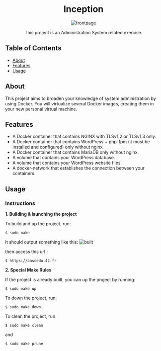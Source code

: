 <center>

# Inception

![frontpage](https://imgur.com/wpsTnLn)

This project is an Administration System related exercise.

</center>

## Table of Contents

- [About](#about)
- [Features](#features)
- [Usage](#usage)

## About

This project aims to broaden your knowledge of system administration by using Docker.
You will virtualize several Docker images, creating them in your new personal virtual
machine.

## Features

- A Docker container that contains NGINX with TLSv1.2 or TLSv1.3 only.
- A Docker container that contains WordPress + php-fpm (it must be installed and
configured) only without nginx.
- A Docker container that contains MariaDB only without nginx.
- A volume that contains your WordPress database.
- A volume that contains your WordPress website files.
- A docker-network that establishes the connection between your containers.

## Usage

### Instructions

**1. Building & launching the project**

To build and up the project, run:

```shell
$ sudo make
```

It should output something like this:
![built](https://imgur.com/a/xdRy93C)

then access this url :
```shell
$ https://aascedu.42.fr
```

**2. Special Make Rules**

If the project is already built, you can up the project by running:

```shell
$ sudo make up
```
To down the project, run:

```shell
$ sudo make down
```

To clean the project, run:

```shell
$ sudo make clean
```

and 

```shell
$ sudo make prune
```